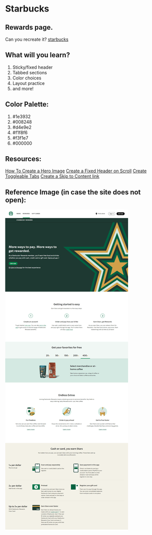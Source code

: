 # Starbucks

## Rewards page.
Can you recreate it?
[starbucks](https://www.starbucks.com/rewards)

## What will you learn?
1. Sticky/fixed header
2. Tabbed sections
3. Color choices
4. Layout practice
5. and more!

## Color Palette:
1. #1e3932
2. #008248
3. #d4e9e2
4. #f1f8f6
5. #f3f1e7
6. #000000

## Resources:
[How To Create a Hero Image](https://www.w3schools.com/howto/howto_css_hero_image.asp)
[Create a Fixed Header on Scroll](https://www.w3schools.com/howto/howto_js_sticky_header.asp)
[Create Toggleable Tabs](https://www.w3schools.com/howto/howto_js_tabs.asp)
[Create a Skip to Content link](https://css-tricks.com/how-to-create-a-skip-to-content-link/)



## Reference Image (in case the site does not open):
![site](referenceImage.png)